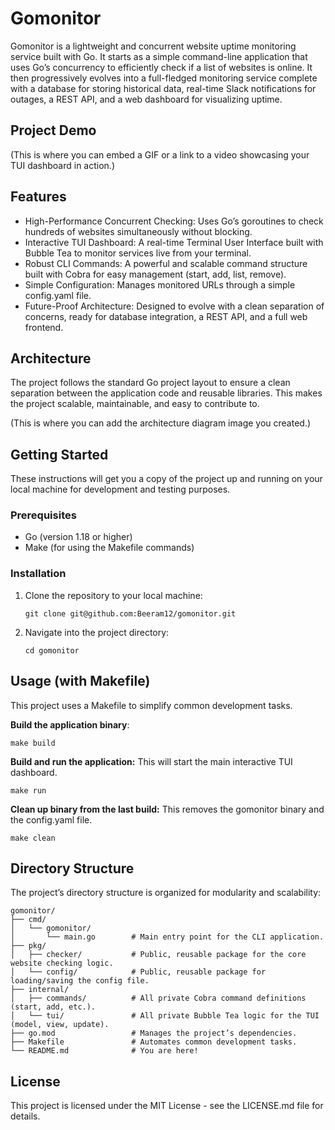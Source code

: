 # Gomonitor
Gomonitor is a lightweight and concurrent website uptime monitoring service built with Go. It starts as a simple command-line application that uses Go’s concurrency to efficiently check if a list of websites is online. It then progressively evolves into a full-fledged monitoring service complete with a database for storing historical data, real-time Slack notifications for outages, a REST API, and a web dashboard for visualizing uptime.

## Project Demo
(This is where you can embed a GIF or a link to a video showcasing your TUI dashboard in action.)

## Features
- High-Performance Concurrent Checking: Uses Go’s goroutines to check hundreds of websites simultaneously without blocking.
- Interactive TUI Dashboard: A real-time Terminal User Interface built with Bubble Tea to monitor services live from your terminal.
- Robust CLI Commands: A powerful and scalable command structure built with Cobra for easy management (start, add, list, remove).
- Simple Configuration: Manages monitored URLs through a simple config.yaml file.
- Future-Proof Architecture: Designed to evolve with a clean separation of concerns, ready for database integration, a REST API, and a full web frontend.

## Architecture
The project follows the standard Go project layout to ensure a clean separation between the application code and reusable libraries. This makes the project scalable, maintainable, and easy to contribute to.

(This is where you can add the architecture diagram image you created.)

## Getting Started
These instructions will get you a copy of the project up and running on your local machine for development and testing purposes.

###  Prerequisites
- Go (version 1.18 or higher)
- Make (for using the Makefile commands)

### Installation
1. Clone the repository to your local machine:
    ```
    git clone git@github.com:Beeram12/gomonitor.git
    ```
2. Navigate into the project directory:
    ```
    cd gomonitor
    ```
## Usage (with Makefile)
This project uses a Makefile to simplify common development tasks.

**Build the application binary**:
```
make build
```
**Build and run the application:**
This will start the main interactive TUI dashboard.
```
make run
```
**Clean up binary from the last build:**
This removes the gomonitor binary and the config.yaml file.
```
make clean
```
## Directory Structure
The project’s directory structure is organized for modularity and scalability:
```
gomonitor/
├── cmd/
│   └── gomonitor/
│       └── main.go        # Main entry point for the CLI application.
├── pkg/
│   ├── checker/           # Public, reusable package for the core website checking logic.
│   └── config/            # Public, reusable package for loading/saving the config file.
├── internal/
│   ├── commands/          # All private Cobra command definitions (start, add, etc.).
│   └── tui/               # All private Bubble Tea logic for the TUI (model, view, update).
├── go.mod                 # Manages the project’s dependencies.
├── Makefile               # Automates common development tasks.
└── README.md              # You are here!
```
## License
This project is licensed under the MIT License - see the LICENSE.md file for details.